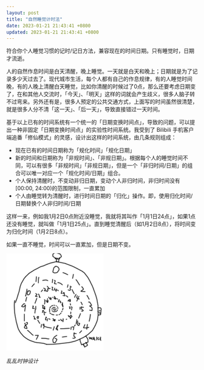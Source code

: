 ```yaml
---
layout: post
title: "自然睡觉计时法"
date: 2023-01-21 21:43:41 +0800
updated: 2023-01-21 21:43:41 +0800
---
```


符合你个人睡觉习惯的记时/记日方法，兼容现在的时间日期。只有睡觉时，日期才流逝。

<!-- more -->

人的自然作息时间是白天清醒，晚上睡觉。一天就是白天和晚上；日期就是为了记录多少天过去了。现代城市生活，每个人都有自己的作息规律，有的人睡觉时间晚，有的人晚上清醒白天睡觉，比如你清醒的时候过了0点，那么还要考虑日期变了，在和其他人交流时，「今天」、「明天」这样的词就会产生歧义，很多人脑子转不过弯来。另外还有是，很多人预定的公共交通方式，上面写的时间虽然很清楚，就是很多人分不清「这一天」、「后一天」，导致直接错过一天时间。

基于以上已有的时间系统有一个统一的「日期变换时间点」，导致的问题，可以提出一种非固定「日期变换时间点」的实验性时间系统。我受到了 Bilibili 手机客户端追番「修仙模式」的灵感，设计出这样的时间系统，由几条规则组成：

- 现在已有的时间日期称为「规化时间」「规化日期」
- 新的时间和日期称为「非规时间」、「非规日期」。根据每个人的睡觉时间不同，可以有很多「非规时间」「非规日期」，但是一个「非归时间/日期」的组合可以唯一对应一个「规化时间/日期」组合。
- 个人保持清醒时，不变动非归日期，变动个人非归时间，非归时间没有[00:00, 24:00)的范围限制，一直累加
- 个人由睡觉转为清醒时，进行时间日期的「归化」操作。即，使用归化时间/日期替换个人非归时间/日期

这样一来，例如我1月2日0点附近没睡觉，我就将其叫作「1月1日24点」，如果1点还没有睡觉，就叫做「1月1日25点」。直到睡觉清醒后（如1月2日8点），将时间变为归化时间（1月2日8点）。

如果一直不睡觉，时间可以一直累加，但是日期不变。

![乱乱时钟设计](/assets/images/2023/2023-01-21-sleep-time-clock.png)

*乱乱时钟设计*
